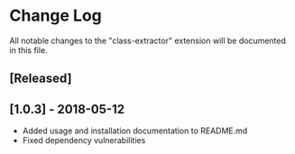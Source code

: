 # Change Log
All notable changes to the "class-extractor" extension will be documented in this file.

## [Released]

## [1.0.3] - 2018-05-12

- Added usage and installation documentation to README.md
- Fixed dependency vulnerabilities